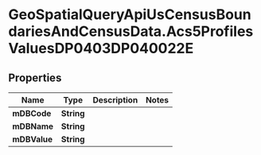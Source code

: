 # GeoSpatialQueryApiUsCensusBoundariesAndCensusData.Acs5ProfilesValuesDP0403DP040022E

## Properties

Name | Type | Description | Notes
------------ | ------------- | ------------- | -------------
**mDBCode** | **String** |  | 
**mDBName** | **String** |  | 
**mDBValue** | **String** |  | 


